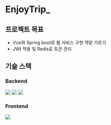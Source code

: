 # EnjoyTrip_

## 프로젝트 목표
- Vue와 Spring boot로 웹 서비스 구현 역량 기르기
- JWt 적용 및 Redis로 토큰 관리

## 기술 스택

### Backend
<div align="left">
<img src="https://img.shields.io/badge/Java-007396?style=flat-square&logo=Java&logoColor=white"/>
<img src="https://img.shields.io/badge/SpringBoot-6DB33F?style=flat-square&logo=SpringBoot&logoColor=white"/>
<img src="https://img.shields.io/badge/Mysql-E6B91E?style=flat-square&logo=MySql&logoColor=white"/>
</div>

### Frontend
<div align="left">
<img src="https://img.shields.io/badge/vue.js-4FC08D?style=for-the-badge&logo=vue.js&logoColor=white">
</div>
